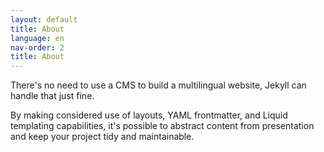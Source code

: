 ```yaml
---
layout: default
title: About
language: en
nav-order: 2
title: About
---
```


There's no need to use a CMS to build a multilingual website, Jekyll can handle that just fine.

By making considered use of layouts, YAML frontmatter, and Liquid templating capabilities, it's possible to abstract content from presentation and keep your project tidy and maintainable.
